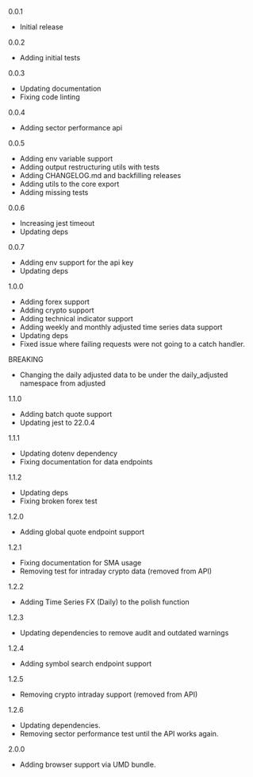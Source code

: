 0.0.1

- Initial release

0.0.2

- Adding initial tests

0.0.3

- Updating documentation
- Fixing code linting

0.0.4

- Adding sector performance api

0.0.5

- Adding env variable support
- Adding output restructuring utils with tests
- Adding CHANGELOG.md and backfilling releases
- Adding utils to the core export
- Adding missing tests

0.0.6

- Increasing jest timeout
- Updating deps

0.0.7

- Adding env support for the api key
- Updating deps

1.0.0

- Adding forex support
- Adding crypto support
- Adding technical indicator support
- Adding weekly and monthly adjusted time series data support
- Updating deps
- Fixed issue where failing requests were not going to a catch handler.

BREAKING

- Changing the daily adjusted data to be under the daily_adjusted namespace from
  adjusted

1.1.0

- Adding batch quote support
- Updating jest to 22.0.4

1.1.1

- Updating dotenv dependency
- Fixing documentation for data endpoints

1.1.2

- Updating deps
- Fixing broken forex test

1.2.0

- Adding global quote endpoint support

1.2.1

- Fixing documentation for SMA usage
- Removing test for intraday crypto data (removed from API)

1.2.2

- Adding Time Series FX (Daily) to the polish function

1.2.3

- Updating dependencies to remove audit and outdated warnings

1.2.4

- Adding symbol search endpoint support

1.2.5

- Removing crypto intraday support (removed from API)

1.2.6

- Updating dependencies.
- Removing sector performance test until the API works again.

2.0.0

- Adding browser support via UMD bundle.
